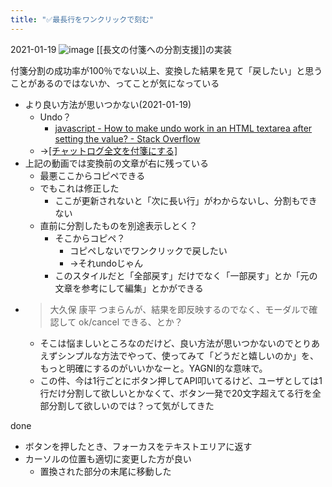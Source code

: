 ```yaml
---
title: "✅最長行をワンクリックで刻む"
---
```


2021-01-19
![image](https://gyazo.com/709f98222e39d13bfa18892117590f70/thumb/1000)
[[長文の付箋への分割支援]]の実装

付箋分割の成功率が100％でない以上、変換した結果を見て「戻したい」と思うことがあるのではないか、ってことが気になっている
- より良い方法が思いつかない(2021-01-19)
    - Undo？
        - [javascript - How to make undo work in an HTML textarea after setting the value? - Stack Overflow](https://stackoverflow.com/questions/44471699/how-to-make-undo-work-in-an-html-textarea-after-setting-the-value)
    - →[[チャットログ全文を付箋にする]](2021-03-29)
- 上記の動画では変換前の文章が右に残っている
    - 最悪ここからコピペできる
    - でもこれは修正した
        - ここが更新されないと「次に長い行」がわからないし、分割もできない
    - 直前に分割したものを別途表示しとく？
        - そこからコピペ？
            - コピペしないでワンクリックで戻したい
            - →それundoじゃん
        - このスタイルだと「全部戻す」だけでなく「一部戻す」とか「元の文章を参考にして編集」とかができる
- > 大久保 康平 つまらんが、結果を即反映するのでなく、モーダルで確認して ok/cancel できる、とか？
    - そこは悩ましいところなのだけど、良い方法が思いつかないのでとりあえずシンプルな方法でやって、使ってみて「どうだと嬉しいのか」を、もっと明確にするのがいいかなーと。YAGNI的な意味で。
    - この件、今は1行ごとにボタン押してAPI叩いてるけど、ユーザとしては1行だけ分割して欲しいとかなくて、ボタン一発で20文字超えてる行を全部分割して欲しいのでは？って気がしてきた

done
- ボタンを押したとき、フォーカスをテキストエリアに返す
- カーソルの位置も適切に変更した方が良い
    - 置換された部分の末尾に移動した
